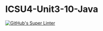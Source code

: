 # ICSU4-Unit3-10-Java

[![GitHub's Super Linter](https://github.com/Felipe-Affonso047/ICSU4-Unit3-10-Java/workflows/GitHub's%20Super%20Linter/badge.svg)](https://github.com/Felipe-Affonso047/ICSU4-Unit3-10-Java/actions)
